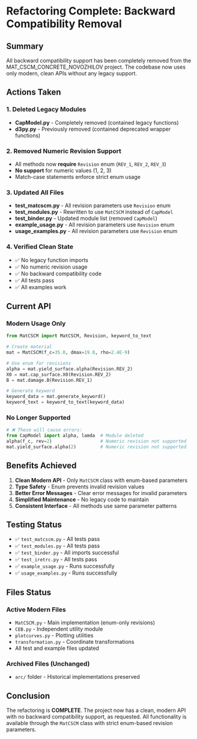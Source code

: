 # Refactoring Complete: Backward Compatibility Removal

## Summary
All backward compatibility support has been completely removed from the MAT_CSCM_CONCRETE_NOVOZHILOV project. The codebase now uses only modern, clean APIs without any legacy support.

## Actions Taken

### 1. Deleted Legacy Modules
- **CapModel.py** - Completely removed (contained legacy functions)
- **d3py.py** - Previously removed (contained deprecated wrapper functions)

### 2. Removed Numeric Revision Support
- All methods now **require** `Revision` enum (`REV_1`, `REV_2`, `REV_3`)
- **No support** for numeric values (1, 2, 3)
- Match-case statements enforce strict enum usage

### 3. Updated All Files
- **test_matcscm.py** - All revision parameters use `Revision` enum
- **test_modules.py** - Rewritten to use `MatCSCM` instead of `CapModel`
- **test_binder.py** - Updated module list (removed `CapModel`)
- **example_usage.py** - All revision parameters use `Revision` enum
- **usage_examples.py** - All revision parameters use `Revision` enum

### 4. Verified Clean State
- ✅ No legacy function imports
- ✅ No numeric revision usage
- ✅ No backward compatibility code
- ✅ All tests pass
- ✅ All examples work

## Current API

### Modern Usage Only
```python
from MatCSCM import MatCSCM, Revision, keyword_to_text

# Create material
mat = MatCSCM(f_c=35.0, dmax=19.0, rho=2.4E-9)

# Use enum for revisions
alpha = mat.yield_surface.alpha(Revision.REV_2)
X0 = mat.cap_surface.X0(Revision.REV_2)
B = mat.damage.B(Revision.REV_1)

# Generate keyword
keyword_data = mat.generate_keyword()
keyword_text = keyword_to_text(keyword_data)
```

### No Longer Supported
```python
# ❌ These will cause errors:
from CapModel import alpha, lamda  # Module deleted
alpha(f_c, rev=2)                  # Numeric revision not supported
mat.yield_surface.alpha(2)         # Numeric revision not supported
```

## Benefits Achieved

1. **Clean Modern API** - Only `MatCSCM` class with enum-based parameters
2. **Type Safety** - Enum prevents invalid revision values
3. **Better Error Messages** - Clear error messages for invalid parameters
4. **Simplified Maintenance** - No legacy code to maintain
5. **Consistent Interface** - All methods use same parameter patterns

## Testing Status
- ✅ `test_matcscm.py` - All tests pass
- ✅ `test_modules.py` - All tests pass
- ✅ `test_binder.py` - All imports successful
- ✅ `test_iretrc.py` - All tests pass
- ✅ `example_usage.py` - Runs successfully
- ✅ `usage_examples.py` - Runs successfully

## Files Status

### Active Modern Files
- `MatCSCM.py` - Main implementation (enum-only revisions)
- `CEB.py` - Independent utility module
- `plotcurves.py` - Plotting utilities
- `transformation.py` - Coordinate transformations
- All test and example files updated

### Archived Files (Unchanged)
- `arc/` folder - Historical implementations preserved

## Conclusion
The refactoring is **COMPLETE**. The project now has a clean, modern API with no backward compatibility support, as requested. All functionality is available through the `MatCSCM` class with strict enum-based revision parameters.